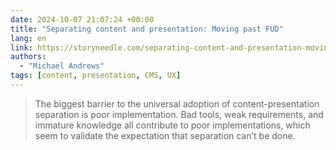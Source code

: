 ```yaml
---
date: 2024-10-07 21:07:24 +00:00
title: "Separating content and presentation: Moving past FUD"
lang: en
link: https://storyneedle.com/separating-content-and-presentation-moving-past-fud/
authors:
  - "Michael Andrews"
tags: [content, presentation, CMS, UX]
---
```


> The biggest barrier to the universal adoption of content-presentation separation is poor implementation. Bad tools, weak requirements, and immature knowledge all contribute to poor implementations, which seem to validate the expectation that separation can’t be done.

